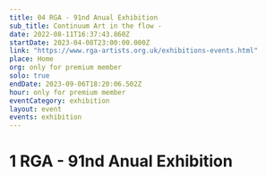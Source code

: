 ```yaml
---
title: 04 RGA - 91nd Anual Exhibition
sub_title: Continuum Art in the flow -
date: 2022-08-11T16:37:43.860Z
startDate: 2023-04-08T23:00:00.000Z
link: "https://www.rga-artists.org.uk/exhibitions-events.html"
place: Home
org: only for premium member
solo: true
endDate: 2023-09-06T18:20:06.502Z
hour: only for premium member
eventCategory: exhibition
layout: event
events: exhibition
---
```


# 1 RGA - 91nd Anual Exhibition
